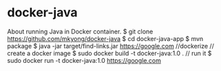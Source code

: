 # docker-java
About running Java in Docker container.
$ git clone https://github.com/mkyong/docker-java
$ cd docker-java-app
$ mvn package
$ java -jar target/find-links.jar https://google.com
//dockerize
// create a docker image
$ sudo docker build -t docker-java:1.0 .
// run it
$ sudo docker run -t docker-java:1.0 https://google.com
